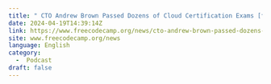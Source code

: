 ```yaml
---
title: " CTO Andrew Brown Passed Dozens of Cloud Certification Exams [freeCodeCamp Podcast Episode #120] "
date: 2024-04-19T14:39:14Z
link: https://www.freecodecamp.org/news/cto-andrew-brown-passed-dozens-of-cloud-certification-exams-freecodecamp-podcast-episode-120/?utm_medium=RSS&utm_source=news.12bit.vn
site: www.freecodecamp.org/news
language: English
category:
  -  Podcast 
draft: false
---
```

